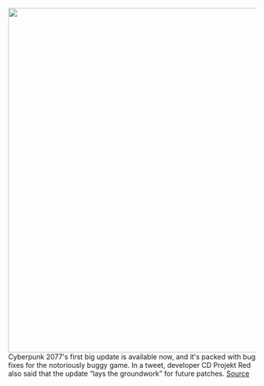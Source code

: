 <img src='https://cdn.vox-cdn.com/thumbor/KbDAnn-dv3djXvalawTQMmjjeEQ=/0x0:1600x900/1200x800/filters:focal(672x322:928x578)/cdn.vox-cdn.com/uploads/chorus_image/image/68708145/screen_image_about_768457e5.0.jpg' width='700px' /><br/>
Cyberpunk 2077's first big update is available now, and it's packed with bug fixes for the notoriously buggy game. In a tweet, developer CD Projekt Red also said that the update “lays the groundwork” for future patches.
<a href='https://www.theverge.com/2021/1/22/22239765/cyberpunk-2077-update-patch-bug-fixes'> Source <a/>